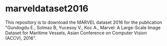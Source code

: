 # marveldataset2016
This repository is to download the MARVEL dataset 2016 for the publication "Gundogdu E., Solmaz B, Yucesoy V., Koc A., Marvel: A Large-Scale Image Dataset for Maritime Vessels, Asian Conference on Computer Vision (ACCV), 2016".
